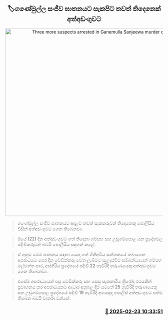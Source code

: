 <p align='center'><b><h2 align='center' title='Three more suspects arrested in Ganemulla Sanjeewa murder case'>🏷ගණේමුල්ල සංජීව ඝාතනයට සැකපි​ට තවත් තිදෙනෙක් අත්අඩංගුවට</h2></b></p>
<p align='center'><img src='https://helakuru.sgp1.cdn.digitaloceanspaces.com/esana/images/lib/arrested2[1].jpg' width='600' alt='Three more suspects arrested in Ganemulla Sanjeewa murder case'></p>

> ගණේමුල්ල සංජීව ඝාතනයට අදාළව තවත් සැකකරුවන් තිදෙනෙකු පොලීසිය විසින් අත්අඩංගුවට ගෙන තිබෙනවා.

> ඊයේ (22) දින අත්අඩංගුවට ගත් තිදෙනා ගම්පහ සහ උඩුගම්පොල යන ප්‍රදේශවල පදිංචිකරුවන් බවයි පොලීසිය සඳහන් කළේ.

> ඒ අනුව මෙම ඝාතනය සඳහා යොදා ගත් ගිනිඅවිය සන්තකයේ තබාගෙන අපරාධයට පෙර දින වෙඩික්කරු වෙ​ත ලැබීමට සැලැස්වීම සම්බන්ධයෙන් ගම්පහ මල්වත්ත පාර, අස්ගිරිය ප්‍රදේශයේ පදිංචි 22 හැවිරිදි තරුණයෙකු අත්අඩංගුවට ගෙන තිබෙනවා.

> එසේම අපරාධයෙන් පසු වෙඩික්කරු සහ සෙසු සැකකාරිය ත්‍රීරෝද රථයකින් ප්‍රවාහනය කර අපරාධයකට ආධාර අනුබල දීම යටතේ 25 හැවිරිදි තරුණයෙකු සහ උඩුගම්පොල ප්‍රදේශයේ පදිංචි 19 හැවිරිදි අයෙකුද පොලිස් අත්අඩංගුවට පත්ව තිබෙන බවයි වාර්තා වන්නේ.



<h3 align='right'><a href='https://www.helakuru.lk/esana/p/107730/'>📅 2025-02-23 10:33:51</a></h3>
